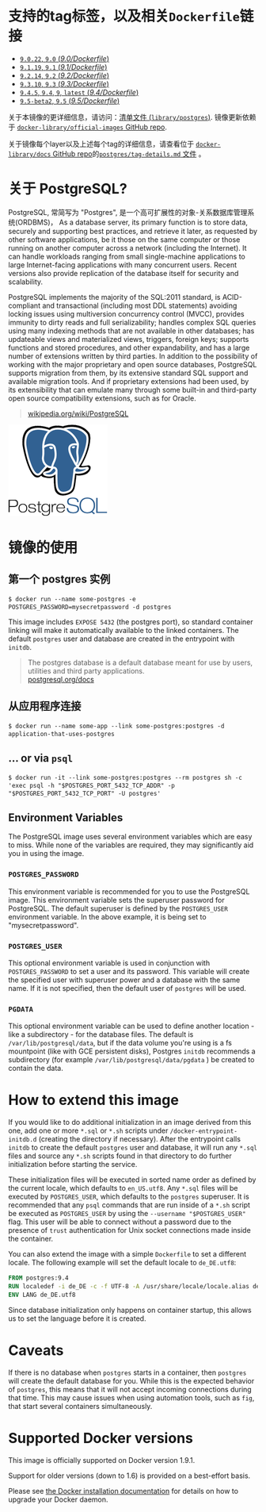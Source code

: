 # 支持的tag标签，以及相关`Dockerfile`链接

-	[`9.0.22`, `9.0` (*9.0/Dockerfile*)](https://github.com/docker-library/postgres/blob/8f8c0bbc5236e0deedd35595c504e5fd380b1233/9.0/Dockerfile)
-	[`9.1.19`, `9.1` (*9.1/Dockerfile*)](https://github.com/docker-library/postgres/blob/ed23320582f4ec5b0e5e35c99d98966dacbc6ed8/9.1/Dockerfile)
-	[`9.2.14`, `9.2` (*9.2/Dockerfile*)](https://github.com/docker-library/postgres/blob/ed23320582f4ec5b0e5e35c99d98966dacbc6ed8/9.2/Dockerfile)
-	[`9.3.10`, `9.3` (*9.3/Dockerfile*)](https://github.com/docker-library/postgres/blob/ed23320582f4ec5b0e5e35c99d98966dacbc6ed8/9.3/Dockerfile)
-	[`9.4.5`, `9.4`, `9`, `latest` (*9.4/Dockerfile*)](https://github.com/docker-library/postgres/blob/ed23320582f4ec5b0e5e35c99d98966dacbc6ed8/9.4/Dockerfile)
-	[`9.5-beta2`, `9.5` (*9.5/Dockerfile*)](https://github.com/docker-library/postgres/blob/8a9fbcb40f13ccc7762f278b9df611cabe22d300/9.5/Dockerfile)

关于本镜像的更详细信息，请访问：[清单文件 (`library/postgres`)](https://github.com/docker-library/official-images/blob/master/library/postgres). 镜像更新依赖于 [`docker-library/official-images` GitHub repo](https://github.com/docker-library/official-images).

关于镜像每个layer以及上述每个tag的详细信息，请查看位于 [`docker-library/docs` GitHub repo](https://github.com/docker-library/docs)的[`postgres/tag-details.md` 文件](https://github.com/docker-library/docs/blob/master/postgres/tag-details.md) 。

# 关于 PostgreSQL?

PostgreSQL, 常简写为 "Postgres", 是一个高可扩展性的对象-关系数据库管理系统(ORDBMS)， As a database server, its primary function is to store data, securely and supporting best practices, and retrieve it later, as requested by other software applications, be it those on the same computer or those running on another computer across a network (including the Internet). It can handle workloads ranging from small single-machine applications to large Internet-facing applications with many concurrent users. Recent versions also provide replication of the database itself for security and scalability.

PostgreSQL implements the majority of the SQL:2011 standard, is ACID-compliant and transactional (including most DDL statements) avoiding locking issues using multiversion concurrency control (MVCC), provides immunity to dirty reads and full serializability; handles complex SQL queries using many indexing methods that are not available in other databases; has updateable views and materialized views, triggers, foreign keys; supports functions and stored procedures, and other expandability, and has a large number of extensions written by third parties. In addition to the possibility of working with the major proprietary and open source databases, PostgreSQL supports migration from them, by its extensive standard SQL support and available migration tools. And if proprietary extensions had been used, by its extensibility that can emulate many through some built-in and third-party open source compatibility extensions, such as for Oracle.

> [wikipedia.org/wiki/PostgreSQL](https://en.wikipedia.org/wiki/PostgreSQL)

![logo](https://raw.githubusercontent.com/docker-library/docs/master/postgres/logo.png)

# 镜像的使用

## 第一个 postgres 实例

```console
$ docker run --name some-postgres -e POSTGRES_PASSWORD=mysecretpassword -d postgres
```

This image includes `EXPOSE 5432` (the postgres port), so standard container linking will make it automatically available to the linked containers. The default `postgres` user and database are created in the entrypoint with `initdb`.

> The postgres database is a default database meant for use by users, utilities and third party applications.  
> [postgresql.org/docs](http://www.postgresql.org/docs/9.3/interactive/app-initdb.html)

## 从应用程序连接

```console
$ docker run --name some-app --link some-postgres:postgres -d application-that-uses-postgres
```

## ... or via `psql`

```console
$ docker run -it --link some-postgres:postgres --rm postgres sh -c 'exec psql -h "$POSTGRES_PORT_5432_TCP_ADDR" -p "$POSTGRES_PORT_5432_TCP_PORT" -U postgres'
```

## Environment Variables

The PostgreSQL image uses several environment variables which are easy to miss. While none of the variables are required, they may significantly aid you in using the image.

### `POSTGRES_PASSWORD`

This environment variable is recommended for you to use the PostgreSQL image. This environment variable sets the superuser password for PostgreSQL. The default superuser is defined by the `POSTGRES_USER` environment variable. In the above example, it is being set to "mysecretpassword".

### `POSTGRES_USER`

This optional environment variable is used in conjunction with `POSTGRES_PASSWORD` to set a user and its password. This variable will create the specified user with superuser power and a database with the same name. If it is not specified, then the default user of `postgres` will be used.

### `PGDATA`

This optional environment variable can be used to define another location - like a subdirectory - for the database files. The default is `/var/lib/postgresql/data`, but if the data volume you're using is a fs mountpoint (like with GCE persistent disks), Postgres `initdb` recommends a subdirectory (for example `/var/lib/postgresql/data/pgdata` ) be created to contain the data.

# How to extend this image

If you would like to do additional initialization in an image derived from this one, add one or more `*.sql` or `*.sh` scripts under `/docker-entrypoint-initdb.d` (creating the directory if necessary). After the entrypoint calls `initdb` to create the default `postgres` user and database, it will run any `*.sql` files and source any `*.sh` scripts found in that directory to do further initialization before starting the service.

These initialization files will be executed in sorted name order as defined by the current locale, which defaults to `en_US.utf8`. Any `*.sql` files will be executed by `POSTGRES_USER`, which defaults to the `postgres` superuser. It is recommended that any `psql` commands that are run inside of a `*.sh` script be executed as `POSTGRES_USER` by using the `--username "$POSTGRES_USER"` flag. This user will be able to connect without a password due to the presence of `trust` authentication for Unix socket connections made inside the container.

You can also extend the image with a simple `Dockerfile` to set a different locale. The following example will set the default locale to `de_DE.utf8`:

```dockerfile
FROM postgres:9.4
RUN localedef -i de_DE -c -f UTF-8 -A /usr/share/locale/locale.alias de_DE.UTF-8
ENV LANG de_DE.utf8
```

Since database initialization only happens on container startup, this allows us to set the language before it is created.

# Caveats

If there is no database when `postgres` starts in a container, then `postgres` will create the default database for you. While this is the expected behavior of `postgres`, this means that it will not accept incoming connections during that time. This may cause issues when using automation tools, such as `fig`, that start several containers simultaneously.

# Supported Docker versions

This image is officially supported on Docker version 1.9.1.

Support for older versions (down to 1.6) is provided on a best-effort basis.

Please see [the Docker installation documentation](https://docs.docker.com/installation/) for details on how to upgrade your Docker daemon.

